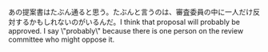 <tr><td>あの提案書はたぶん通ると思う。たぶんと言うのは、審査委員の中に一人だけ反対するかもしれないのがいるんだ。<td><tr><tr><td>I think that proposal will probably be approved. I say \"probably\" because there is one person on the review committee who might oppose it.<td><tr></table>

